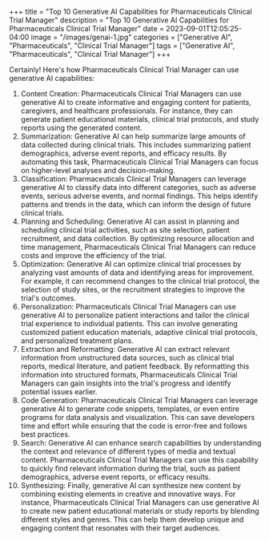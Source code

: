+++
title = "Top 10 Generative AI Capabilities for Pharmaceuticals Clinical Trial Manager"
description = "Top 10 Generative AI Capabilities for Pharmaceuticals Clinical Trial Manager"
date = 2023-09-01T12:05:25-04:00
image = "/images/genai-1.jpg"
categories = ["Generative AI", "Pharmaceuticals", "Clinical Trial Manager"]
tags = ["Generative AI", "Pharmaceuticals", "Clinical Trial Manager"]
+++

Certainly! Here's how Pharmaceuticals Clinical Trial Manager can use generative AI capabilities:

1. Content Creation: Pharmaceuticals Clinical Trial Managers can use generative AI to create informative and engaging content for patients, caregivers, and healthcare professionals. For instance, they can generate patient educational materials, clinical trial protocols, and study reports using the generated content.
2. Summarization: Generative AI can help summarize large amounts of data collected during clinical trials. This includes summarizing patient demographics, adverse event reports, and efficacy results. By automating this task, Pharmaceuticals Clinical Trial Managers can focus on higher-level analyses and decision-making.
3. Classification: Pharmaceuticals Clinical Trial Managers can leverage generative AI to classify data into different categories, such as adverse events, serious adverse events, and normal findings. This helps identify patterns and trends in the data, which can inform the design of future clinical trials.
4. Planning and Scheduling: Generative AI can assist in planning and scheduling clinical trial activities, such as site selection, patient recruitment, and data collection. By optimizing resource allocation and time management, Pharmaceuticals Clinical Trial Managers can reduce costs and improve the efficiency of the trial.
5. Optimization: Generative AI can optimize clinical trial processes by analyzing vast amounts of data and identifying areas for improvement. For example, it can recommend changes to the clinical trial protocol, the selection of study sites, or the recruitment strategies to improve the trial's outcomes.
6. Personalization: Pharmaceuticals Clinical Trial Managers can use generative AI to personalize patient interactions and tailor the clinical trial experience to individual patients. This can involve generating customized patient education materials, adaptive clinical trial protocols, and personalized treatment plans.
7. Extraction and Reformatting: Generative AI can extract relevant information from unstructured data sources, such as clinical trial reports, medical literature, and patient feedback. By reformatting this information into structured formats, Pharmaceuticals Clinical Trial Managers can gain insights into the trial's progress and identify potential issues earlier.
8. Code Generation: Pharmaceuticals Clinical Trial Managers can leverage generative AI to generate code snippets, templates, or even entire programs for data analysis and visualization. This can save developers time and effort while ensuring that the code is error-free and follows best practices.
9. Search: Generative AI can enhance search capabilities by understanding the context and relevance of different types of media and textual content. Pharmaceuticals Clinical Trial Managers can use this capability to quickly find relevant information during the trial, such as patient demographics, adverse event reports, or efficacy results.
10. Synthesizing: Finally, generative AI can synthesize new content by combining existing elements in creative and innovative ways. For instance, Pharmaceuticals Clinical Trial Managers can use generative AI to create new patient educational materials or study reports by blending different styles and genres. This can help them develop unique and engaging content that resonates with their target audiences.